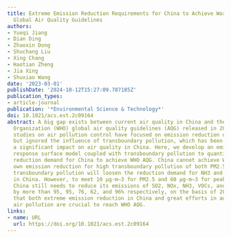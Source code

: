 ```yaml
---
title: Extreme Emission Reduction Requirements for China to Achieve World Health Organization
  Global Air Quality Guidelines
authors:
- Yueqi Jiang
- Dian Ding
- Zhaoxin Dong
- Shuchang Liu
- Xing Chang
- Haotian Zheng
- Jia Xing
- Shuxiao Wang
date: '2023-03-01'
publishDate: '2024-10-12T15:27:09.787185Z'
publication_types:
- article-journal
publication: '*Environmental Science & Technology*'
doi: 10.1021/acs.est.2c09164
abstract: A big gap exists between current air quality in China and the World Health
  Organization (WHO) global air quality guidelines (AQG) released in 2021. Previous
  studies on air pollution control have focused on emission reduction demand in China
  but ignored the influence of transboundary pollution, which has been proven to have
  a significant impact on air quality in China. Here, we develop an emission–concentration
  response surface model coupled with transboundary pollution to quantify the emission
  reduction demand for China to achieve WHO AQG. China cannot achieve WHO AQG by its
  own emission reduction for high transboundary pollution of both PM2.5 and O3. Reducing
  transboundary pollution will loosen the reduction demand for NH3 and VOCs emissions
  in China. However, to meet 10 μg·m–3 for PM2.5 and 60 μg·m–3 for peak season O3,
  China still needs to reduce its emissions of SO2, NOx, NH3, VOCs, and primary PM2.5
  by more than 95, 95, 76, 62, and 96% respectively, on the basis of 2015. We highlight
  that both extreme emission reduction in China and great efforts in addressing transboundary
  air pollution are crucial to reach WHO AQG.
links:
- name: URL
  url: https://doi.org/10.1021/acs.est.2c09164
---
```

